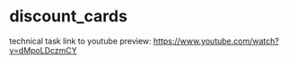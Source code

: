 # discount_cards
technical task
link to youtube preview: https://www.youtube.com/watch?v=dMpoLDczmCY 
